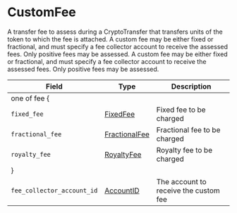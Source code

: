 # CustomFee

A transfer fee to assess during a CryptoTransfer that transfers units of the token to which the fee is attached. A custom fee may be either fixed or fractional, and must specify a fee collector account to receive the assessed fees. Only positive fees may be assessed. A custom fee may be either fixed or fractional, and must specify a fee collector account to receive the assessed fees. Only positive fees may be assessed.

| Field                      | Type                                        | Description                           |
| -------------------------- | ------------------------------------------- | ------------------------------------- |
| one of fee {               |                                             |                                       |
| `fixed_fee`                | [FixedFee](fixedfee.md)                     | Fixed fee to be charged               |
| `fractional_fee`           | [FractionalFee](fractionalfee.md)           | Fractional fee to be charged          |
| `royalty_fee`              | [RoyaltyFee](royaltyfee.md)                 | Royalty fee to be charged             |
| }                          |                                             |                                       |
| `fee_collector_account_id` | [AccountID](../../basic-types/accountid.md) | The account to receive the custom fee |

